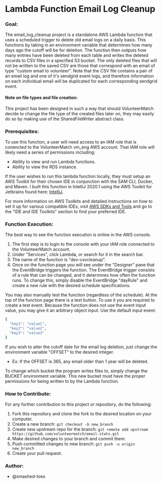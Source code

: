 # Lambda Function Email Log Cleanup

### Goal:
The email_log_cleanup project is a standalone AWS Lambda 
function that uses a scheduled trigger to delete old 
email logs on a daily basis. This functions by taking in an environment
variable that determines how many days ago the cutoff will be for deletion.
The function then outputs how many entries have been deleted from each
table and writes the deleted records to CSV files in a specified S3 bucket.
The only deleted files that will not be written to 
the saved CSV are those that correspond with an email
of type "custom email to volunteer". Note that the CSV file contains
a pair of an email log and one of it's sendgrid event logs, and therefore information
on each individual email will be duplicated for each corresponding sendgrid event.

#### Note on file types and file creation:
This project has been designed in such a way that should VolunteerMatch decide 
to change the file type of the created files later on, they may easily do so
by making use of the SharedFileWriter abstract class.

### Prerequisites:
To use this function, a user will need access to an IAM role
that is conencted to the VolunteerMatch vm_eng AWS account.
That IAM role will likely need a series of permissions including:
- Ability to view and run Lambda functions.
- Ability to view the RDS instance.

If the user wishes to run this lambda function locally, they must setup
an AWS Toolkit for their chosen IDE in conjunction with the SAM CLI, Docker,
and Maven. I built this function in IntelliJ 2020.1 using the AWS Toolkit for Jetbrains found here:
[IntelliJ](https://docs.aws.amazon.com/toolkit-for-jetbrains/latest/userguide/welcome.html).


For more information on AWS Toolkits and detailed instructions on
how to set it up for various compatible IDEs, visit [AWS SDKs and Tools](https://aws.amazon.com/getting-started/tools-sdks/)
and go to the "IDE and IDE Toolkits" section to find your preferred IDE.

### Function Execution:

The best way to see the function execution is online in the AWS
console.
1. The first step is to login to the console with your IAM role connected
to the VolunteerMatch account. 
2. Under "Services", click Lambda, or search for it in the search bar.
3. The name of the function is "dev-csvcleanup".
4. Once on the function page you will see under the "Designer" pane
that the EventBridge triggers the function. The EventBridge trigger consists
of a rule that can be changed, and it determines how often the function runs.
To change this, simply disable the EventBridge "dayRule" and create a new
rule with the desired schedule specifications.

You may also manually test the function (regardless of the schedule). At the top
of the function page there is a test button. To use it you are required to
create a test event. Because the function does not use the event input value, 
you may give it an arbitrary object input. Use the default input event:
```bash
{
  "key1": "value1",
  "key2": "value2",
  "key3": "value3"
}
```
If you wish to alter the cutoff date for the email log deletion, just
change the environment variable "OFFSET" to the desired integer. 
- Ex: If the OFFSET is 365, any email older than 1 year will be deleted.

To change which bucket the program writes files to, simply change
the BUCKET environment variable. This new bucket must have the proper permissions for
being written to by the Lambda function.

### How to Contribute:

For any further contribution to this project or repository, do the following:
1. Fork this repository and clone the fork to the desired location on your computer.
2. Create a new branch: `git checkout -b new_branch`
3. Create new upstream repo for the branch: `git remote add upstream https://github.com/volunteermatch/email-stats.git`
4. Make desired changes to your branch and commit them.
5. Push committed changes to new branch: `git push -u origin new_branch`
6. Create your pull request.

### Author:
- @smashed-toes
